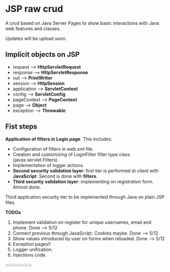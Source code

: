 # JSP raw crud

A crud based on Java Server Pages to show basic interactions with Java web features and classes.

Updates will be upload soon.

## Implicit objects on JSP

* request --> **HttpServletRequest**
* response --> **HttpServletResponse**
* out --> **PrintWriter**
* session --> **HttpSession**
* application --> **ServletContext**
* config --> **ServletConfig**
* pageContext --> **PageContext**
* page --> **Object**
* exception --> **Throwable**

## Fist steps

**Application of filters in Login page**. This includes:

* Configuration of filters in web.xml file.
* Creation and customizing of LoginFilter filter type class (javax.servlet.Filters).
* Implementation of logger actions.
* **Second security validation layer**: first tier is performed at client with **JavaScript**. Second is done with **filters**.
* **Third security validation layer**: implementing on registration form. Almost done.

Third application security tier to be implemented through Java on plain JSP files.

**TODOs**

1. Implement validation on register for unique usernames, email and phone. Done --> 5/12
2. Connect previous through JavaScript. Cookies maybe. Done --> 5/12
3. Show values introduced by user on forms when reloaded. Done --> 5/12
4. Exception pages!!
5. Logger unification.
6. Injections code.

:boom::boom::boom::boom::boom::boom::boom:

